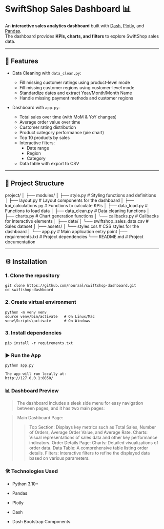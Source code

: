 # SwiftShop Sales Dashboard 📊

An **interactive sales analytics dashboard** built with [Dash](https://dash.plotly.com/), [Plotly](https://plotly.com/python/), and [Pandas](https://pandas.pydata.org/).  
The dashboard provides **KPIs, charts, and filters** to explore SwiftShop sales data.

---

## 🚀 Features

- Data Cleaning with `data_clean.py`:
  - Fill missing customer ratings using product-level mode
  - Fill missing customer regions using customer-level mode
  - Standardize dates and extract Year/Month/Month Name
  - Handle missing payment methods and customer regions

- Dashboard with `app.py`:
  - Total sales over time (with MoM & YoY changes)
  - Average order value over time
  - Customer rating distribution
  - Product category performance (pie chart)
  - Top 10 products by sales
  - Interactive filters:
    - Date range
    - Region
    - Category
  - Data table with export to CSV

---

## 📂 Project Structure

project/
│
├── modules/
│   ├── style.py             # Styling functions and definitions
│   ├── layout.py            # Layout components for the dashboard
│   ├── kpi_calculations.py  # Functions to calculate KPIs
│   ├── data_load.py         # Functions to load data
│   ├── data_clean.py        # Data cleaning functions
│   ├── charts.py            # Chart generation functions
│   └── callbacks.py         # Callbacks for interactive elements
│
├── data/
│   └── swiftshop_sales_data.csv # Sales dataset
│
├── assets/
│   └── styles.css          # CSS styles for the dashboard
│
└── app.py               # Main application entry point
├── requirements.txt  # Project dependencies
└── README.md         # Project documentation

---

## ⚙️ Installation

### 1. Clone the repository
```
git clone https://github.com/nouraal/swiftshop-dashboard.git
cd swiftshop-dashboard
```
### 2. Create virtual environment
```
python -m venv venv
source venv/bin/activate   # On Linux/Mac
venv\Scripts\activate      # On Windows
```
### 3. Install dependencies
```
pip install -r requirements.txt
```
### ▶️ Run the App
```
python app.py

The app will run locally at:
http://127.0.0.1:8050/
```
### 📊 Dashboard Preview
>The dashboard includes a sleek side menu for easy navigation between pages, and it has two main pages:

> Main Dashboard Page:
>> Top Section: Displays key metrics such as Total Sales, Number of Orders, Average Order Value, and Average Rate.
>> Charts: Visual representations of sales data and other key performance indicators.
> Order Details Page:
>> Charts: Detailed visualizations of order data.
>> Data Table: A comprehensive table listing order details.
>> Filters: Interactive filters to refine the displayed data based on various parameters.

###  🛠️ Technologies Used
* Python 3.10+
* Pandas
* Plotly
* Dash

* Dash Bootstrap Components


